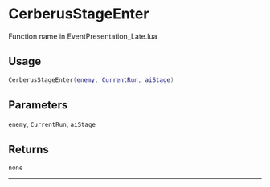 # CerberusStageEnter
Function name in EventPresentation_Late.lua
## Usage
```lua
CerberusStageEnter(enemy, CurrentRun, aiStage)
```
## Parameters
`enemy`, `CurrentRun`, `aiStage`
## Returns
`none`

---